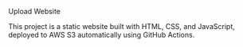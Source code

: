 Upload Website

This project is a static website built with HTML, CSS, and JavaScript, deployed to AWS S3 automatically using GitHub Actions.

